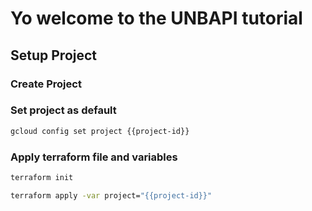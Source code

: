 # Yo welcome to the UNBAPI tutorial

<walkthrough-tutorial-duration duration=5></walkthrough-tutorial-duration>

## Setup Project

### Create Project

<walkthrough-project-billing-setup></walkthrough-project-billing-setup>

### Set project as default

``` bash
gcloud config set project {{project-id}}
```

### Apply terraform file and variables

``` bash
terraform init
```

``` bash
terraform apply -var project="{{project-id}}"
```
